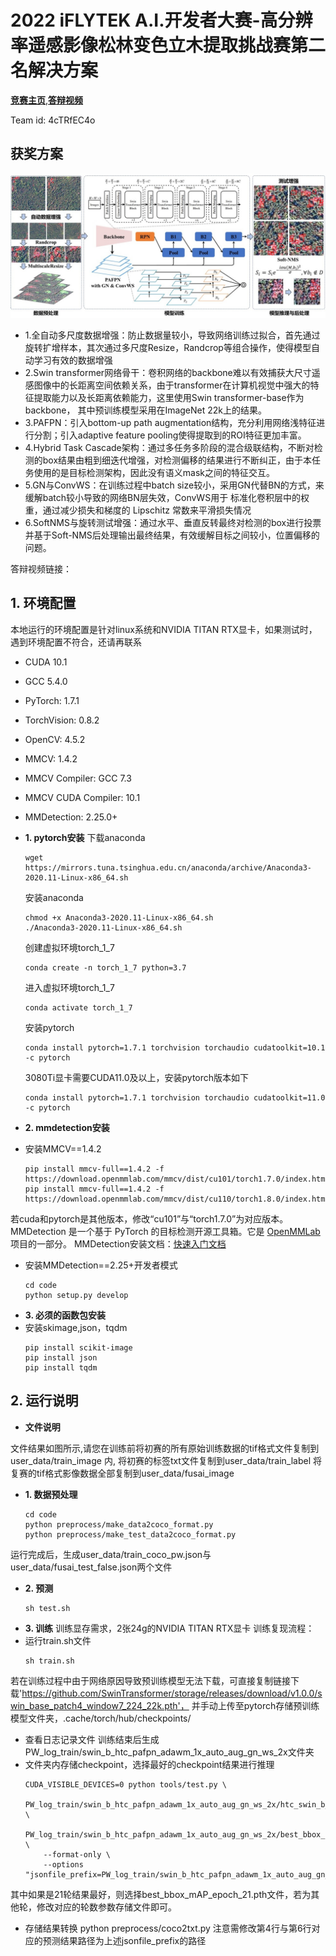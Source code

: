 # 2022 iFLYTEK A.I.开发者大赛-高分辨率遥感影像松林变色立木提取挑战赛第二名解决方案
[<b>竞赛主页</b>](http://challenge.xfyun.cn/topic/info?type=standing-wood-extraction&ch=ds22-dw-zmt05),[<b>答辩视频</b>](https://www.bilibili.com/video/BV1zj411K79W?p=19&vd_source=40f7ab970517b1db443394564af9679f)

Team id: 4cTRfEC4o
## 获奖方案

![](framework.jpg)
- 1.全自动多尺度数据增强：防止数据量较小，导致网络训练过拟合，首先通过旋转扩增样本，其次通过多尺度Resize，Randcrop等组合操作，使得模型自动学习有效的数据增强
- 2.Swin transformer网络骨干：卷积网络的backbone难以有效捕获大尺寸遥感图像中的长距离空间依赖关系，由于transformer在计算机视觉中强大的特征提取能力以及长距离依赖能力，这里使用Swin transformer-base作为backbone，
其中预训练模型采用在ImageNet 22k上的结果。
- 3.PAFPN：引入bottom-up path augmentation结构，充分利用网络浅特征进行分割；引入adaptive feature pooling使得提取到的ROI特征更加丰富。
- 4.Hybrid Task Cascade架构：通过多任务多阶段的混合级联结构，不断对检测的box结果由粗到细迭代增强，对检测偏移的结果进行不断纠正，由于本任务使用的是目标检测架构，因此没有语义mask之间的特征交互。
- 5.GN与ConvWS：在训练过程中batch size较小，采用GN代替BN的方式，来缓解batch较小导致的网络BN层失效，ConvWS用于 标准化卷积层中的权重，通过减少损失和梯度的 Lipschitz 常数来平滑损失情况
- 6.SoftNMS与旋转测试增强：通过水平、垂直反转最终对检测的box进行投票并基于Soft-NMS后处理输出最终结果，有效缓解目标之间较小，位置偏移的问题。

答辩视频链接：
## 1. 环境配置

本地运行的环境配置是针对linux系统和NVIDIA TITAN RTX显卡，如果测试时，遇到环境配置不符合，还请再联系
- CUDA 10.1
- GCC 5.4.0
- PyTorch: 1.7.1
- TorchVision: 0.8.2
- OpenCV: 4.5.2
- MMCV: 1.4.2
- MMCV Compiler: GCC 7.3
- MMCV CUDA Compiler: 10.1
- MMDetection: 2.25.0+

- **1. pytorch安装**
  下载anaconda

  ``` shell
  wget https://mirrors.tuna.tsinghua.edu.cn/anaconda/archive/Anaconda3-2020.11-Linux-x86_64.sh
   ```
  安装anaconda

  ``` shell
  chmod +x Anaconda3-2020.11-Linux-x86_64.sh
  ./Anaconda3-2020.11-Linux-x86_64.sh
   ```
  创建虚拟环境torch_1_7

  ``` shell
  conda create -n torch_1_7 python=3.7
   ```
  进入虚拟环境torch_1_7

  ``` shell
  conda activate torch_1_7
   ```
  安装pytorch

  ``` shell
  conda install pytorch=1.7.1 torchvision torchaudio cudatoolkit=10.1 -c pytorch
   ```
  3080Ti显卡需要CUDA11.0及以上，安装pytorch版本如下

  ``` shell
  conda install pytorch=1.7.1 torchvision torchaudio cudatoolkit=11.0 -c pytorch
   ```
- **2. mmdetection安装**

- 安装MMCV==1.4.2

  ``` shell
  pip install mmcv-full==1.4.2 -f https://download.openmmlab.com/mmcv/dist/cu101/torch1.7.0/index.html
  pip install mmcv-full==1.4.2 -f https://download.openmmlab.com/mmcv/dist/cu110/torch1.8.0/index.html
   ```
若cuda和pytorch是其他版本，修改“cu101”与“torch1.7.0”为对应版本。
  MMDetection 是一个基于 PyTorch 的目标检测开源工具箱。它是 [OpenMMLab](https://openmmlab.com/) 项目的一部分。
  MMDetection安装文档：[快速入门文档](docs/get_started.md)

- 安装MMDetection==2.25+开发者模式
  ``` shell
  cd code
  python setup.py develop
   ```
- **3. 必须的函数包安装**
- 安装skimage,json，tqdm
  ``` shell
  pip install scikit-image
  pip install json
  pip install tqdm
   ```
## 2. 运行说明
- **文件说明**

文件结果如图所示,请您在训练前将初赛的所有原始训练数据的tif格式文件复制到 user_data/train_image 内,
将初赛的标签txt文件复制到user_data/train_label
将复赛的tif格式影像数据全部复制到user_data/fusai_image

- **1. 数据预处理**
  ``` shell
  cd code
  python preprocess/make_data2coco_format.py
  python preprocess/make_test_data2coco_format.py
   ```

运行完成后，生成user_data/train_coco_pw.json与user_data/fusai_test_false.json两个文件

- **2. 预测**
  ``` shell
  sh test.sh
   ```
- **3. 训练**
训练显存需求，2张24g的NVIDIA TITAN RTX显卡
训练复现流程：
- 运行train.sh文件
  ``` shell
  sh train.sh
   ```
若在训练过程中由于网络原因导致预训练模型无法下载，可直接复制链接下载'https://github.com/SwinTransformer/storage/releases/download/v1.0.0/swin_base_patch4_window7_224_22k.pth'，
并手动上传至pytorch存储预训练模型文件夹，.cache/torch/hub/checkpoints/
- 查看日志记录文件
训练结束后生成PW_log_train/swin_b_htc_pafpn_adawm_1x_auto_aug_gn_ws_2x文件夹
- 文件夹内存储checkpoint，选择最好的checkpoint结果进行推理
  ``` shell
  CUDA_VISIBLE_DEVICES=0 python tools/test.py \
      PW_log_train/swin_b_htc_pafpn_adawm_1x_auto_aug_gn_ws_2x/htc_swin_b_pafpn_auto_aug_1x_pretrained_gn_ws_2x.py \
      PW_log_train/swin_b_htc_pafpn_adawm_1x_auto_aug_gn_ws_2x/best_bbox_mAP_epoch_21.pth \
      --format-only \
      --options "jsonfile_prefix=PW_log_train/swin_b_htc_pafpn_adawm_1x_auto_aug_gn_ws_2x/infer_epoch21_test_flip_softnms_rpn_rcnn"
   ```
其中如果是21轮结果最好，则选择best_bbox_mAP_epoch_21.pth文件，若为其他轮，修改对应的轮数参数存储文件即可。
- 存储结果转换
python preprocess/coco2txt.py
注意需修改第4行与第6行对应的预测结果路径为上述jsonfile_prefix的路径


